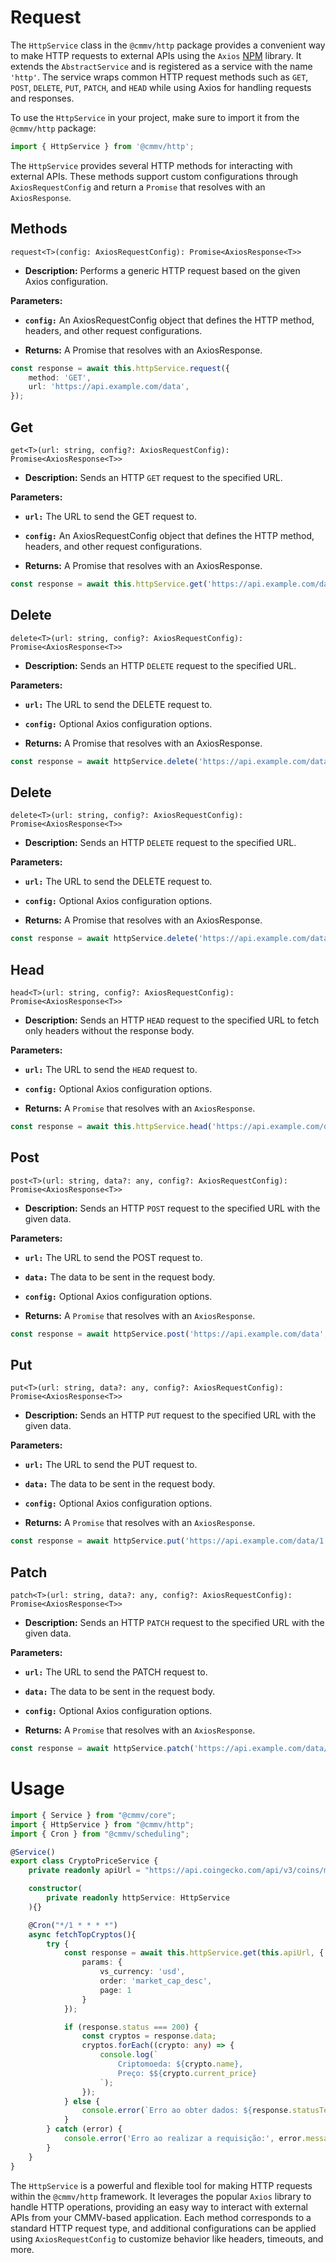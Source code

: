 # Request

The ``HttpService`` class in the ``@cmmv/http`` package provides a convenient way to make HTTP requests to external APIs using the ``Axios`` [NPM](https://www.npmjs.com/package/axios) library. It extends the ``AbstractService`` and is registered as a service with the name ``'http'``. The service wraps common HTTP request methods such as ``GET``, ``POST``, ``DELETE``, ``PUT``, ``PATCH``, and ``HEAD`` while using Axios for handling requests and responses.

To use the ``HttpService`` in your project, make sure to import it from the ``@cmmv/http`` package:

```typescript
import { HttpService } from '@cmmv/http';
```

The ``HttpService`` provides several HTTP methods for interacting with external APIs. These methods support custom configurations through ``AxiosRequestConfig`` and return a ``Promise`` that resolves with an ``AxiosResponse``.

## Methods

``request<T>(config: AxiosRequestConfig): Promise<AxiosResponse<T>>``

* **Description:** Performs a generic HTTP request based on the given Axios configuration.

**Parameters:**

* **``config:``** An AxiosRequestConfig object that defines the HTTP method, headers, and other request configurations.

* **Returns:** A Promise that resolves with an AxiosResponse.

```typescript
const response = await this.httpService.request({
    method: 'GET',
    url: 'https://api.example.com/data',
});
```

## Get

``get<T>(url: string, config?: AxiosRequestConfig): Promise<AxiosResponse<T>>``

* **Description:** Sends an HTTP ``GET`` request to the specified URL.

**Parameters:**

* **``url:``** The URL to send the GET request to.

* **``config:``** An AxiosRequestConfig object that defines the HTTP method, headers, and other request configurations.

* **Returns:** A Promise that resolves with an AxiosResponse.

```typescript
const response = await this.httpService.get('https://api.example.com/data');
```

## Delete

``delete<T>(url: string, config?: AxiosRequestConfig): Promise<AxiosResponse<T>>``

* **Description:** Sends an HTTP ``DELETE`` request to the specified URL.

**Parameters:**

* **``url:``** The URL to send the DELETE request to.

* **``config:``** Optional Axios configuration options.

* **Returns:** A Promise that resolves with an AxiosResponse.

```typescript
const response = await httpService.delete('https://api.example.com/data/1');
```

## Delete

``delete<T>(url: string, config?: AxiosRequestConfig): Promise<AxiosResponse<T>>``

* **Description:** Sends an HTTP ``DELETE`` request to the specified URL.

**Parameters:**

* **``url:``** The URL to send the DELETE request to.

* **``config:``** Optional Axios configuration options.

* **Returns:** A Promise that resolves with an AxiosResponse.

```typescript
const response = await httpService.delete('https://api.example.com/data/1');
```

## Head

``head<T>(url: string, config?: AxiosRequestConfig): Promise<AxiosResponse<T>>``

* **Description:** Sends an HTTP ``HEAD`` request to the specified URL to fetch only headers without the response body.

**Parameters:**

* **``url:``** The URL to send the ``HEAD`` request to.

* **``config:``** Optional Axios configuration options.

* **Returns:** A ``Promise`` that resolves with an ``AxiosResponse``.

```typescript
const response = await this.httpService.head('https://api.example.com/data');
```

## Post

``post<T>(url: string, data?: any, config?: AxiosRequestConfig): Promise<AxiosResponse<T>>``

* **Description:** Sends an HTTP ``POST`` request to the specified URL with the given data.

**Parameters:**

* **``url:``** The URL to send the POST request to.

* **``data:``** The data to be sent in the request body.

* **``config:``** Optional Axios configuration options.

* **Returns:** A ``Promise`` that resolves with an ``AxiosResponse``.

```typescript
const response = await httpService.post('https://api.example.com/data', { key: 'value' });
```

## Put

``put<T>(url: string, data?: any, config?: AxiosRequestConfig): Promise<AxiosResponse<T>>``

* **Description:** Sends an HTTP ``PUT`` request to the specified URL with the given data.

**Parameters:**

* **``url:``** The URL to send the PUT request to.

* **``data:``** The data to be sent in the request body.

* **``config:``** Optional Axios configuration options.

* **Returns:** A ``Promise`` that resolves with an ``AxiosResponse``.

```typescript
const response = await httpService.put('https://api.example.com/data/1', { key: 'newValue' });
```

## Patch

``patch<T>(url: string, data?: any, config?: AxiosRequestConfig): Promise<AxiosResponse<T>>``

* **Description:** Sends an HTTP ``PATCH`` request to the specified URL with the given data.

**Parameters:**

* **``url:``** The URL to send the PATCH request to.

* **``data:``** The data to be sent in the request body.

* **``config:``** Optional Axios configuration options.

* **Returns:** A ``Promise`` that resolves with an ``AxiosResponse``.

```typescript
const response = await httpService.patch('https://api.example.com/data/1', { key: 'patchedValue' });
```

# Usage 

```typescript
import { Service } from "@cmmv/core";
import { HttpService } from "@cmmv/http";
import { Cron } from "@cmmv/scheduling";

@Service()
export class CryptoPriceService {
    private readonly apiUrl = "https://api.coingecko.com/api/v3/coins/markets";

    constructor(
        private readonly httpService: HttpService
    ){}

    @Cron("*/1 * * * *")
    async fetchTopCryptos(){
        try {
            const response = await this.httpService.get(this.apiUrl, {
                params: {
                    vs_currency: 'usd',
                    order: 'market_cap_desc', 
                    page: 1
                }
            });

            if (response.status === 200) {
                const cryptos = response.data;
                cryptos.forEach((crypto: any) => {
                    console.log(`
                        Criptomoeda: ${crypto.name}, 
                        Preço: $${crypto.current_price}
                    `);
                });
            } else {
                console.error(`Erro ao obter dados: ${response.statusText}`);
            }
        } catch (error) {
            console.error('Erro ao realizar a requisição:', error.message);
        }
    }
}
```

The ``HttpService`` is a powerful and flexible tool for making HTTP requests within the ``@cmmv/http`` framework. It leverages the popular ``Axios`` library to handle HTTP operations, providing an easy way to interact with external APIs from your CMMV-based application. Each method corresponds to a standard HTTP request type, and additional configurations can be applied using ``AxiosRequestConfig`` to customize behavior like headers, timeouts, and more.